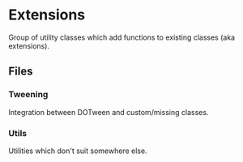 # Extensions
Group of utility classes which add functions to existing classes (aka extensions).

## Files
### Tweening
Integration between DOTween and custom/missing classes.

### Utils
Utilities which don't suit somewhere else.